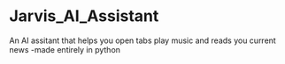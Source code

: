 # Jarvis_AI_Assistant
An AI assitant that helps you open tabs play music and reads you current news -made entirely in python
